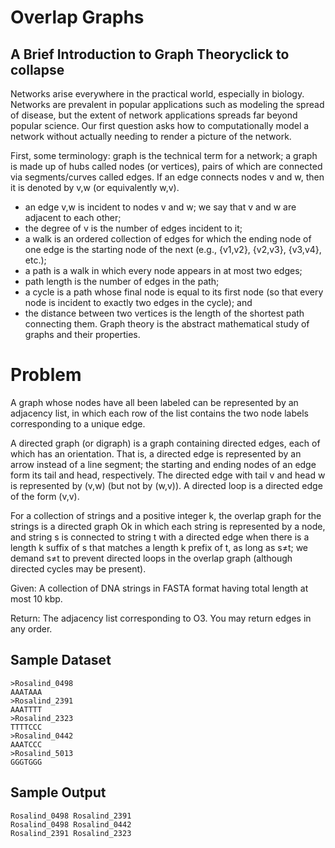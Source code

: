 # Overlap Graphs

## A Brief Introduction to Graph Theoryclick to collapse

Networks arise everywhere in the practical world, especially in biology. Networks are prevalent in popular applications such as modeling the spread of disease, but the extent of network applications spreads far beyond popular science. Our first question asks how to computationally model a network without actually needing to render a picture of the network.

First, some terminology: graph is the technical term for a network; a graph is made up of hubs called nodes (or vertices), pairs of which are connected via segments/curves called edges. If an edge connects nodes v and w, then it is denoted by v,w (or equivalently w,v).

* an edge v,w is incident to nodes v and w; we say that v and w are adjacent to each other;
* the degree of v is the number of edges incident to it;
* a walk is an ordered collection of edges for which the ending node of one edge is the starting node of the next (e.g., {v1,v2}, {v2,v3}, {v3,v4}, etc.);
* a path is a walk in which every node appears in at most two edges;
* path length is the number of edges in the path;
* a cycle is a path whose final node is equal to its first node (so that every node is incident to exactly two edges in the cycle); and
* the distance between two vertices is the length of the shortest path connecting them.
Graph theory is the abstract mathematical study of graphs and their properties.

# Problem
A graph whose nodes have all been labeled can be represented by an adjacency list, in which each row of the list contains the two node labels corresponding to a unique edge.

A directed graph (or digraph) is a graph containing directed edges, each of which has an orientation. That is, a directed edge is represented by an arrow instead of a line segment; the starting and ending nodes of an edge form its tail and head, respectively. The directed edge with tail v and head w is represented by (v,w) (but not by (w,v)). A directed loop is a directed edge of the form (v,v).

For a collection of strings and a positive integer k, the overlap graph for the strings is a directed graph Ok in which each string is represented by a node, and string s is connected to string t with a directed edge when there is a length k suffix of s that matches a length k prefix of t, as long as s≠t; we demand s≠t to prevent directed loops in the overlap graph (although directed cycles may be present).

Given: A collection of DNA strings in FASTA format having total length at most 10 kbp.

Return: The adjacency list corresponding to O3. You may return edges in any order.

## Sample Dataset
```
>Rosalind_0498
AAATAAA
>Rosalind_2391
AAATTTT
>Rosalind_2323
TTTTCCC
>Rosalind_0442
AAATCCC
>Rosalind_5013
GGGTGGG
```

## Sample Output
```
Rosalind_0498 Rosalind_2391
Rosalind_0498 Rosalind_0442
Rosalind_2391 Rosalind_2323
````